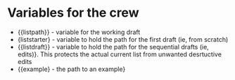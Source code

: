 # Variables for the crew

- {{listpath}} - variable for the working draft
- {liststarter} - variable to hold the path  for the first draft (ie, from scratch)
- {{listdraft}} - variable to hold the path for the sequential drafts (ie, edits)}. This protects the actual current list from unwanted desrtuctive edits
- {{example} - the path to an example}
